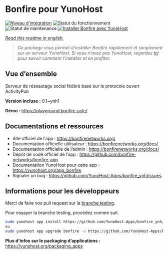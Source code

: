<!--
N.B.: This README was automatically generated by https://github.com/YunoHost/apps/tree/master/tools/README-generator
It shall NOT be edited by hand.
-->

# Bonfire pour YunoHost

[![Niveau d’intégration](https://dash.yunohost.org/integration/bonfire.svg)](https://dash.yunohost.org/appci/app/bonfire) ![Statut du fonctionnement](https://ci-apps.yunohost.org/ci/badges/bonfire.status.svg) ![Statut de maintenance](https://ci-apps.yunohost.org/ci/badges/bonfire.maintain.svg)
[![Installer Bonfire avec YunoHost](https://install-app.yunohost.org/install-with-yunohost.svg)](https://install-app.yunohost.org/?app=bonfire)

*[Read this readme in english.](./README.md)*

> *Ce package vous permet d’installer Bonfire rapidement et simplement sur un serveur YunoHost.
Si vous n’avez pas YunoHost, regardez [ici](https://yunohost.org/#/install) pour savoir comment l’installer et en profiter.*

## Vue d’ensemble

Serveur de réseautage social fédéré basé sur le protocole ouvert ActivityPub

**Version incluse :** 0.1~ynh1

**Démo :** https://playground.bonfire.cafe/
## Documentations et ressources

* Site officiel de l’app : <https://bonfirenetworks.org/>
* Documentation officielle utilisateur : <https://bonfirenetworks.org/docs/>
* Documentation officielle de l’admin : <https://bonfirenetworks.org/docs/>
* Dépôt de code officiel de l’app : <https://github.com/bonfire-networks/bonfire-app>
* Documentation YunoHost pour cette app : <https://yunohost.org/app_bonfire>
* Signaler un bug : <https://github.com/YunoHost-Apps/bonfire_ynh/issues>

## Informations pour les développeurs

Merci de faire vos pull request sur la [branche testing](https://github.com/YunoHost-Apps/bonfire_ynh/tree/testing).

Pour essayer la branche testing, procédez comme suit.

``` bash
sudo yunohost app install https://github.com/YunoHost-Apps/bonfire_ynh/tree/testing --debug
ou
sudo yunohost app upgrade bonfire -u https://github.com/YunoHost-Apps/bonfire_ynh/tree/testing --debug
```

**Plus d’infos sur le packaging d’applications :** <https://yunohost.org/packaging_apps>